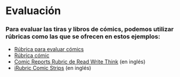 # Evaluación

### Para evaluar las tiras y libros de cómics, podemos utilizar rúbricas como las que se ofrecen en estos ejemplos:

*   [Rúbrica para evaluar cómics](https://es.scribd.com/doc/91980053/Rubrica-Para-Evaluar-Comics)
*   [Rúbrica cómic](https://es.scribd.com/document/37205674/Rubrica-Comic)
*   [Comic Reports Rubric de Read Write Think](http://www.readwritethink.org/files/resources/lesson_images/lesson195/comic-strip-rubric.pdf) (en inglés)
*   [iRubric Comic Strips](https://www.rcampus.com/rubricshowc.cfm?sp=yes&code=Q3B328&) (en inglés)